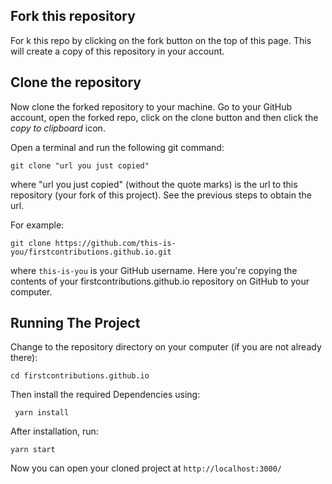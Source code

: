 ## Fork this repository

For k this repo by clicking on the fork button on the top of this page.
This will create a copy of this repository in your account.

## Clone the repository
Now clone the forked repository to your machine. Go to your GitHub account, open the forked repo, click on the clone button and then click the *copy to clipboard* icon.

Open a terminal and run the following git command:

```
git clone "url you just copied"
```
where "url you just copied" (without the quote marks) is the url to this repository (your fork of this project). See the previous steps to obtain the url.


For example:
```
git clone https://github.com/this-is-you/firstcontributions.github.io.git
```
where `this-is-you` is your GitHub username.
Here you're copying the contents of your firstcontributions.github.io repository on GitHub to your computer.

## Running The Project
Change to the repository directory on your computer (if you are not already there):
```
cd firstcontributions.github.io
```

Then install the required Dependencies using:
```
 yarn install
```

After installation, run:
```
yarn start
```
Now you can open your cloned project at ` http://localhost:3000/
`
